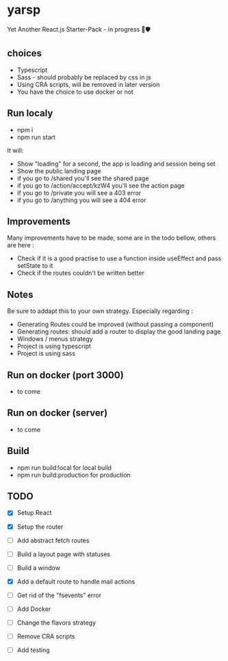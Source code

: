 # yarsp

Yet Another React.js Starter-Pack - in progress 💎🛡 

## choices

* Typescript
* Sass - should probably be replaced by css in js
* Using CRA scripts, will be removed in later version
* You have the choice to use docker or not

## Run localy

* npm i
* npm run start

It will:
* Show "loading" for a second, the app is loading and session being set
* Show the public landing page
* if you go to /shared you'll see the shared page
* if you go to /action/accept/kzW4 you'll see the action page
* if you go to /private you will see a 403 error
* if you go to /anything you will see a 404 error

## Improvements

Many improvements have to be made, some are in the todo bellow, others are here :
* Check if it is a good practise to use a function inside useEffect and pass setState to it
* Check if the routes couldn't be written better

## Notes

Be sure to addapt this to your own strategy. Especially regarding :
* Generating Routes could be improved (without passing a component)
* Generating routes: should add a router to display the good landing page
* Windows / menus strategy
* Project is using typescript
* Project is using sass

## Run on docker (port 3000)

* to come

## Run on docker (server)

* to come

## Build

* npm run build:local for local build
* npm run build:production for production

## TODO
*[x] Setup React  
*[x] Setup the router   
*[ ] Add abstract fetch routes   
*[ ] Build a layout page with statuses   
*[ ] Build a window   
*[x] Add a default route to handle mail actions   
*[ ] Get rid of the "fsevents" error   
*[ ] Add Docker   
*[ ] Change the flavors strategy   
*[ ] Remove CRA scripts 
*[ ] Add testing
 
